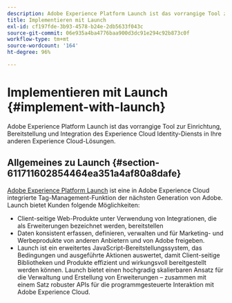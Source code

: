 ```yaml
---
description: Adobe Experience Platform Launch ist das vorrangige Tool zur Einrichtung, Bereitstellung und Integration des Experience Cloud Identity-Diensts in Ihre anderen Experience Cloud-Lösungen.
title: Implementieren mit Launch
exl-id: cf197fde-3b93-4578-b24e-2db5633f043c
source-git-commit: 06e935a4ba4776baa900d3dc91e294c92b873c0f
workflow-type: tm+mt
source-wordcount: '164'
ht-degree: 96%

---
```


# Implementieren mit Launch {#implement-with-launch}

Adobe Experience Platform Launch ist das vorrangige Tool zur Einrichtung, Bereitstellung und Integration des Experience Cloud Identity-Diensts in Ihre anderen Experience Cloud-Lösungen.

## Allgemeines zu Launch  {#section-611711602854464ea351a4af80a8dafe}

[Adobe Experience Platform Launch](https://experienceleague.adobe.com/docs/launch/using/home.html) ist eine in Adobe Experience Cloud integrierte Tag-Management-Funktion der nächsten Generation von Adobe. Launch bietet Kunden folgende Möglichkeiten:

* Client-seitige Web-Produkte unter Verwendung von Integrationen, die als Erweiterungen bezeichnet werden, bereitstellen
* Daten konsistent erfassen, definieren, verwalten und für Marketing- und Werbeprodukte von anderen Anbietern und von Adobe freigeben.
* Launch ist ein erweitertes JavaScript-Bereitstellungssystem, das Bedingungen und ausgeführte Aktionen auswertet, damit Client-seitige Bibliotheken und Produkte effizient und wirkungsvoll bereitgestellt werden können. Launch bietet einen hochgradig skalierbaren Ansatz für die Verwaltung und Erstellung von Erweiterungen – zusammen mit einem Satz robuster APIs für die programmgesteuerte Interaktion mit Adobe Experience Cloud.
